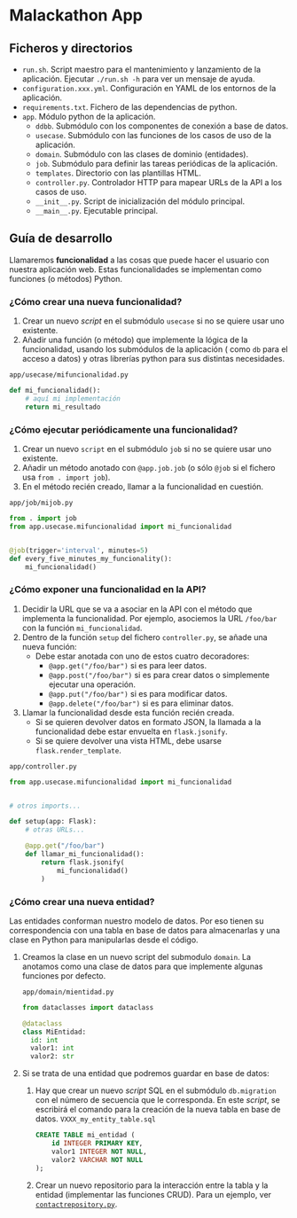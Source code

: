 # Malackathon App

## Ficheros y directorios

- `run.sh`. Script maestro para el mantenimiento y lanzamiento de la aplicación. Ejecutar `./run.sh -h` para ver un
  mensaje de ayuda.
- `configuration.xxx.yml`. Configuración en YAML de los entornos de la aplicación.
- `requirements.txt`. Fichero de las dependencias de python.
- `app`. Módulo python de la aplicación.
    - `ddbb`. Submódulo con los componentes de conexión a base de datos.
    - `usecase`. Submódulo con las funciones de los casos de uso de la aplicación.
    - `domain`. Submódulo con las clases de dominio (entidades).
    - `job`. Submódulo para definir las tareas periódicas de la aplicación.
    - `templates`. Directorio con las plantillas HTML.
    - `controller.py`. Controlador HTTP para mapear URLs de la API a los casos de uso.
    - `__init__.py`. Script de inicialización del módulo principal.
    - `__main__.py`. Ejecutable principal.

## Guía de desarrollo

Llamaremos **funcionalidad** a las cosas que puede hacer el usuario con nuestra aplicación web. Estas funcionalidades se
implementan como funciones (o métodos) Python.

### ¿Cómo crear una nueva funcionalidad?

1. Crear un nuevo *script* en el submódulo `usecase` si no se quiere usar uno existente.
1. Añadir una función (o método) que implemente la lógica de la funcionalidad, usando los submódulos de la aplicación (
   como `db` para el acceso a datos) y otras librerías python para sus distintas necesidades.

`app/usecase/mifuncionalidad.py`

```python
def mi_funcionalidad():
    # aquí mi implementación
    return mi_resultado
```

### ¿Cómo ejecutar periódicamente una funcionalidad?

1. Crear un nuevo `script` en el submódulo `job` si no se quiere usar uno existente.
1. Añadir un método anotado con `@app.job.job` (o sólo `@job` si el fichero usa `from . import job`).
1. En el método recién creado, llamar a la funcionalidad en cuestión.

`app/job/mijob.py`

```python
from . import job
from app.usecase.mifuncionalidad import mi_funcionalidad


@job(trigger='interval', minutes=5)
def every_five_minutes_my_funcionality():
    mi_funcionalidad()
```

### ¿Cómo exponer una funcionalidad en la API?

1. Decidir la URL que se va a asociar en la API con el método que implementa la funcionalidad. Por ejemplo, asociemos la
   URL `/foo/bar` con la función `mi_funcionalidad`.
1. Dentro de la función `setup` del fichero `controller.py`, se añade una nueva función:
    - Debe estar anotada con uno de estos cuatro decoradores:
        - `@app.get("/foo/bar")` si es para leer datos.
        - `@app.post("/foo/bar")` si es para crear datos o simplemente ejecutar una operación.
        - `@app.put("/foo/bar")` si es para modificar datos.
        - `@app.delete("/foo/bar")` si es para eliminar datos.
1. Llamar la funcionalidad desde esta función recién creada.
    - Si se quieren devolver datos en formato JSON, la llamada a la funcionalidad debe estar envuelta
      en `flask.jsonify`.
    - Si se quiere devolver una vista HTML, debe usarse `flask.render_template`.

`app/controller.py`

```python
from app.usecase.mifuncionalidad import mi_funcionalidad


# otros imports...

def setup(app: Flask):
    # otras URLs...

    @app.get("/foo/bar")
    def llamar_mi_funcionalidad():
        return flask.jsonify(
            mi_funcionalidad()
        )

```

### ¿Cómo crear una nueva entidad?

Las entidades conforman nuestro modelo de datos. Por eso tienen su correspondencia con una tabla en base de datos para
almacenarlas y una clase en Python para manipularlas desde el código.

1. Creamos la clase en un nuevo script del submodulo `domain`. La anotamos como una clase de datos para que implemente
   algunas funciones por defecto.

   `app/domain/mientidad.py`
    ```python
    from dataclasses import dataclass

    @dataclass
    class MiEntidad:
      id: int
      valor1: int
      valor2: str
    ```


1. Si se trata de una entidad que podremos guardar en base de datos:
    1. Hay que crear un nuevo *script* SQL en el submódulo `db.migration` con el número de secuencia que le corresponda.
       En este *script*, se escribirá el comando para la creación de la nueva tabla en base de datos.
       `VXXX_my_entity_table.sql`
        ```sql
        CREATE TABLE mi_entidad (
            id INTEGER PRIMARY KEY,
            valor1 INTEGER NOT NULL,
            valor2 VARCHAR NOT NULL
        );
        ```
    1. Crear un nuevo repositorio para la interacción entre la tabla y la entidad (implementar las funciones CRUD). Para
       un ejemplo, ver [`contactrepository.py`](app/db/contactrepository.py).
